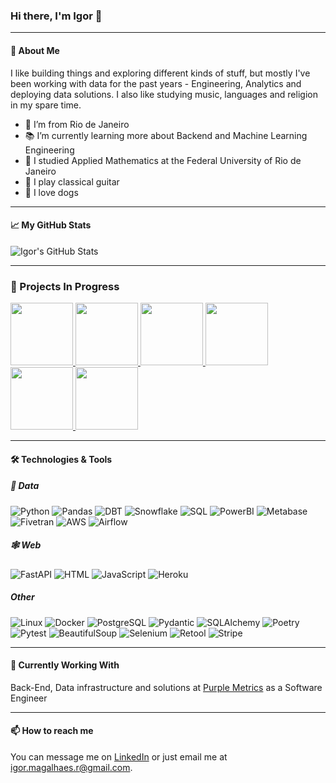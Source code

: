 ### Hi there, I'm Igor 👋

---

#### 🌟 About Me
I like building things and exploring different kinds of stuff, but mostly I've been working with data for the past years - Engineering, Analytics and deploying data solutions. I also like studying music, languages and religion in my spare time.
 
- 🌊 I’m from Rio de Janeiro
- 📚 I’m currently learning more about Backend and Machine Learning Engineering
- 🧮 I studied Applied Mathematics at the Federal University of Rio de Janeiro
- 🎵 I play classical guitar
- 🐶 I love dogs

---

#### 📈 My GitHub Stats
![Igor's GitHub Stats](https://github-readme-stats.vercel.app/api?username=igorbenav&show_icons=true&theme=tokyonight&border_radius=20)

---

### 🥋 Projects In Progress
<a href="https://github.com/igorbenav/fastcrud">
    <img height=100 src="https://github-readme-stats.vercel.app/api/pin/?username=igorbenav&repo=fastcrud&theme=tokyonight&border_radius=20"/>
</a>
<a href="https://github.com/igorbenav/crudadmin">
    <img height=100 src="https://github-readme-stats.vercel.app/api/pin/?username=igorbenav&repo=crudadmin&theme=tokyonight&border_radius=20"/>
</a>
<a href="https://github.com/igorbenav/fastsecure">
    <img height=100 src="https://github-readme-stats.vercel.app/api/pin/?username=igorbenav&repo=fastsecure&theme=tokyonight&border_radius=20"/>
</a>
<a href="https://github.com/igorbenav/FastAPI-boilerplate">
    <img height=100 src="https://github-readme-stats.vercel.app/api/pin/?username=igorbenav&repo=FastAPI-Boilerplate&theme=tokyonight&border_radius=20"/>
</a>
<a href="https://github.com/igorbenav/SQLModel-boilerplate">
    <img height=100 src="https://github-readme-stats.vercel.app/api/pin/?username=igorbenav&repo=SQLModel-Boilerplate&theme=tokyonight&border_radius=20"/>
</a>
<a href="https://github.com/igorbenav/clientai">
    <img height=100 src="https://github-readme-stats.vercel.app/api/pin/?username=igorbenav&repo=clientai&theme=tokyonight&border_radius=20"/>
</a>

---

#### 🛠️ Technologies & Tools
##### 💾 Data
![Python](https://img.shields.io/badge/-Python-000?&logo=Python)
![Pandas](https://img.shields.io/badge/-Pandas-000?&logo=Pandas)
![DBT](https://img.shields.io/badge/-DBT-000?&logo=DBT)
![Snowflake](https://img.shields.io/badge/-Snowflake-000?&logo=Snowflake)
![SQL](https://img.shields.io/badge/-SQL-000?&logo=SQL)
![PowerBI](https://img.shields.io/badge/-PowerBI-000?&logo=PowerBI)
![Metabase](https://img.shields.io/badge/-Metabase-000?&logo=Metabase)
![Fivetran](https://img.shields.io/badge/-Fivetran-000?&logo=Fivetran)
![AWS](https://img.shields.io/badge/-AWS-000?&logo=AWS)
![Airflow](https://img.shields.io/badge/-Airflow-000?&logo=Airflow)

##### 🕸️ Web
![FastAPI](https://img.shields.io/badge/-FastAPI-000?&logo=FastAPI)
![HTML](https://img.shields.io/badge/-HTML-000?&logo=HTML)
![JavaScript](https://img.shields.io/badge/-JavaScript-000?&logo=JavaScript)
![Heroku](https://img.shields.io/badge/-Heroku-000?&logo=Heroku)

##### Other
![Linux](https://img.shields.io/badge/-Linux-000?&logo=Linux)
![Docker](https://img.shields.io/badge/-Docker-000?&logo=Docker)
![PostgreSQL](https://img.shields.io/badge/-PostgreSQL-000?&logo=PostgreSQL)
![Pydantic](https://img.shields.io/badge/-Pydantic-000?&logo=Pydantic)
![SQLAlchemy](https://img.shields.io/badge/-SQLAlchemy-000?&logo=SQLAlchemy)
![Poetry](https://img.shields.io/badge/-Poetry-000?&logo=Poetry)
![Pytest](https://img.shields.io/badge/-Pytest-000?&logo=Pytest)
![BeautifulSoup](https://img.shields.io/badge/-BeautifulSoup-000?&logo=BeautifulSoup)
![Selenium](https://img.shields.io/badge/-Selenium-000?&logo=Selenium)
![Retool](https://img.shields.io/badge/-Retool-000?&logo=Retool)
![Stripe](https://img.shields.io/badge/-Stripe-000?&logo=Stripe)

---

#### 🚧 Currently Working With
Back-End, Data infrastructure and solutions at [Purple Metrics](https://www.purplemetrics.com.br/en/) as a Software Engineer

---

#### 📫 How to reach me
You can message me on [LinkedIn](https://www.linkedin.com/in/igor-magalhaes-r) or just email me at igor.magalhaes.r@gmail.com.
